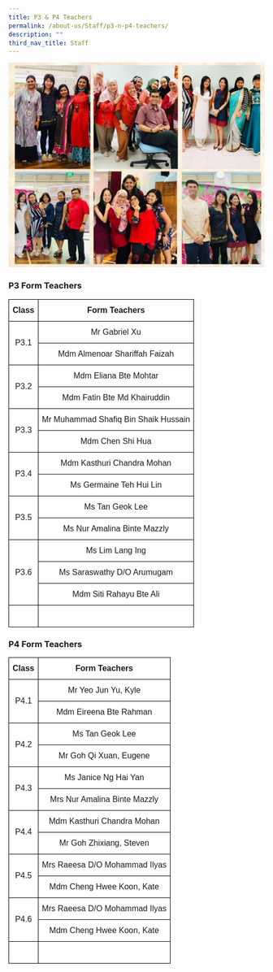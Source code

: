 ```yaml
---
title: P3 & P4 Teachers
permalink: /about-us/Staff/p3-n-p4-teachers/
description: ""
third_nav_title: Staff
---
```

![](/images/P3%20and%20P4%20teachers.jpeg)

### **P3 Form Teachers**

<style type="text/css">
.tg  {border-collapse:collapse;border-spacing:0;margin:0px auto;}
.tg td{border-color:black;border-style:solid;border-width:1px;font-family:Arial, sans-serif;font-size:16px;
  overflow:hidden;padding:12px 7px;word-break:normal;}
.tg th{border-color:black;border-style:solid;border-width:1px;font-family:Arial, sans-serif;font-size:16px;
  font-weight:normal;overflow:hidden;padding:12px 7px;word-break:normal;}
.tg .tg-2g1l{background-color:#FFF;font-weight:bold;text-align:center;vertical-align:middle}
.tg .tg-f4yw{background-color:#FFF;text-align:center;vertical-align:middle}
</style>

<table class="tg">
<tbody>

<tr>
<td class="tg-2g1l">Class<br></td>
<td class="tg-2g1l">Form Teachers<br></td>
</tr>

<tr>
<td class="tg-f4yw" rowspan="2">P3.1<br></td>
<td class="tg-f4yw">Mr Gabriel Xu<br></td>
</tr>
  
<tr>
<td class="tg-f4yw">Mdm Almenoar Shariffah Faizah<br></td>
</tr>

<tr>
<td class="tg-f4yw" rowspan="2">P3.2<br></td>
<td class="tg-f4yw">Mdm Eliana Bte Mohtar<br></td>
</tr>

<tr>
<td class="tg-f4yw">Mdm Fatin Bte Md Khairuddin<br></td>
</tr>

<tr>
<td class="tg-f4yw" rowspan="2">P3.3<br></td>
<td class="tg-f4yw">Mr Muhammad Shafiq Bin Shaik Hussain<br></td>
</tr>
  
<tr>
<td class="tg-f4yw">Mdm Chen Shi Hua<br></td>
</tr>
  
<tr>
<td class="tg-f4yw" rowspan="2">P3.4<br></td>
<td class="tg-f4yw">Mdm Kasthuri Chandra Mohan<br></td>
</tr>

<tr>
<td class="tg-f4yw">Ms Germaine Teh Hui Lin<br></td>
</tr>
  
<tr>
<td class="tg-f4yw" rowspan="2">P3.5<br></td>
<td class="tg-f4yw">Ms Tan Geok Lee<br></td>
</tr>

<tr>
<td class="tg-f4yw">Ms Nur Amalina Binte Mazzly</td>
</tr>

<tr>
<td class="tg-f4yw" rowspan="3">P3.6<br></td>
<td class="tg-f4yw">Ms Lim Lang Ing<br></td>
</tr>

<tr>
<td class="tg-f4yw">Ms Saraswathy D/O Arumugam</td>
</tr>

<tr>
<td class="tg-f4yw">Mdm Siti Rahayu Bte Ali</td>
</tr>	
	
<tr>
<td class="tg-f4yw" rowspan="1"><br></td>
<td class="tg-f4yw"><br></td>
</tr>

</tbody>
</table>

### **P4 Form Teachers**

<style type="text/css">
.tg  {border-collapse:collapse;border-spacing:0;margin:0px auto;}
.tg td{border-color:black;border-style:solid;border-width:1px;font-family:Arial, sans-serif;font-size:16px;
  overflow:hidden;padding:12px 7px;word-break:normal;}
.tg th{border-color:black;border-style:solid;border-width:1px;font-family:Arial, sans-serif;font-size:16px;
  font-weight:normal;overflow:hidden;padding:12px 7px;word-break:normal;}
.tg .tg-2g1l{background-color:#FFF;font-weight:bold;text-align:center;vertical-align:middle}
.tg .tg-f4yw{background-color:#FFF;text-align:center;vertical-align:middle}
</style>

<table class="tg">
<tbody>

<tr>
<td class="tg-2g1l">Class<br></td>
<td class="tg-2g1l">Form Teachers<br></td>
</tr>

<tr>
<td class="tg-f4yw" rowspan="2">P4.1<br></td>
<td class="tg-f4yw">Mr Yeo Jun Yu, Kyle<br></td>
</tr>
  
<tr>
<td class="tg-f4yw">Mdm Eireena Bte Rahman<br></td>
</tr>

<tr>
<td class="tg-f4yw" rowspan="2">P4.2<br></td>
<td class="tg-f4yw">Ms Tan Geok Lee<br></td>
</tr>

<tr>
<td class="tg-f4yw">Mr Goh Qi Xuan, Eugene<br></td>
</tr>

<tr>
<td class="tg-f4yw" rowspan="2">P4.3<br></td>
<td class="tg-f4yw">Ms Janice Ng Hai Yan<br></td>
</tr>
  
<tr>
<td class="tg-f4yw">Mrs Nur Amalina Binte Mazzly <br></td>
</tr>
  
<tr>
<td class="tg-f4yw" rowspan="2">P4.4<br></td>
<td class="tg-f4yw">Mdm Kasthuri Chandra Mohan<br></td>
</tr>

<tr>
<td class="tg-f4yw">Mr Goh Zhixiang, Steven<br></td>
</tr>
  
<tr>
<td class="tg-f4yw" rowspan="2">P4.5<br></td>
<td class="tg-f4yw">Mrs Raeesa D/O Mohammad Ilyas<br></td>
</tr>

<tr>
<td class="tg-f4yw">Mdm Cheng Hwee Koon, Kate</td>
</tr>

<tr>
<td class="tg-f4yw" rowspan="2">P4.6<br></td>
<td class="tg-f4yw">Mrs Raeesa D/O Mohammad Ilyas<br></td>
</tr>

<tr>
<td class="tg-f4yw">Mdm Cheng Hwee Koon, Kate</td>
</tr>
	
<tr>
<td class="tg-f4yw" rowspan="1"><br></td>
<td class="tg-f4yw"><br></td>
</tr>

</tbody>
</table>